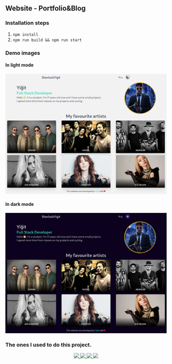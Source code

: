 <h2>Website - Portfolio&Blog</h2>

<h3>Installation steps</h3>
<ol>
  <li><code>npm install</code></li>
  <li><code>npm run build && npm run start</code></li>
</ol>

<h3>Demo images</h3>
<h4>In light mode</h4>
<img src="/demo/lightmode.png">
<h4>In dark mode</h4>
<img src="/demo/darkmode.png">

<h3>The ones I used to do this project.</h3>
<div align="center">
  <div align="flex">
    <a href="https://reactjs.org/">
      <img src="https://img.shields.io/badge/-React-61DAFB?style=flat-square&logo=react&logoColor=white">
    </a>
    <a href="https://nextjs.org/">
      <img src="https://img.shields.io/badge/-Next.js-black?style=flat-square&logo=next-dot-js&logoColor=white">
    </a>
    <a href="https://sass-lang.com/documentation">
      <img src="https://img.shields.io/badge/-Sass-CC6699?style=flat-square&logo=sass&logoColor=white">
    </a>   
    <a href="https://tailwindcss.com/docs">
      <img src="https://img.shields.io/badge/-TailwindCSS-38B2AC?style=flat-square&logo=tailwind-css&logoColor=white">
    </a>
  </div>
</div>
